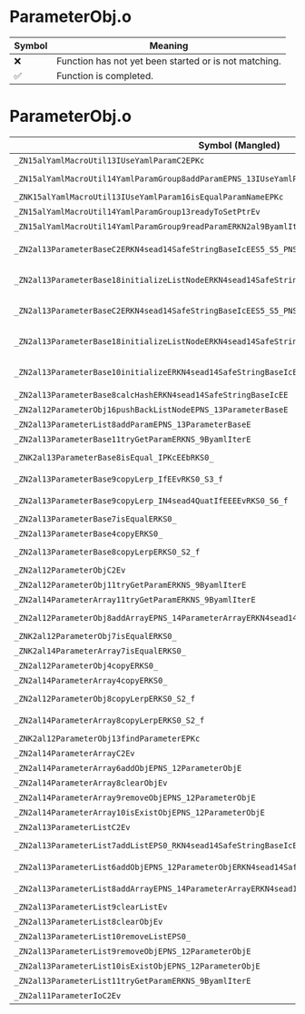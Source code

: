 # ParameterObj.o
| Symbol | Meaning 
| ------------- | ------------- 
| :x: | Function has not yet been started or is not matching. 
| :white_check_mark: | Function is completed. 


# ParameterObj.o
| Symbol (Mangled) | Symbol (Demangled) | Decompiled? |
| ------------- |  ------------- | ------------- |
| `_ZN15alYamlMacroUtil13IUseYamlParamC2EPKc` | `alYamlMacroUtil::IUseYamlParam::IUseYamlParam(char const*)` | :white_check_mark: |
| `_ZN15alYamlMacroUtil14YamlParamGroup8addParamEPNS_13IUseYamlParamE` | `alYamlMacroUtil::YamlParamGroup::addParam(alYamlMacroUtil::IUseYamlParam *)` | :white_check_mark: |
| `_ZNK15alYamlMacroUtil13IUseYamlParam16isEqualParamNameEPKc` | `alYamlMacroUtil::IUseYamlParam::isEqualParamName(char const*)const` | :white_check_mark: |
| `_ZN15alYamlMacroUtil14YamlParamGroup13readyToSetPtrEv` | `alYamlMacroUtil::YamlParamGroup::readyToSetPtr(void)` | :white_check_mark: |
| `_ZN15alYamlMacroUtil14YamlParamGroup9readParamERKN2al9ByamlIterE` | `alYamlMacroUtil::YamlParamGroup::readParam(al::ByamlIter const&)` | :white_check_mark: |
| `_ZN2al13ParameterBaseC2ERKN4sead14SafeStringBaseIcEES5_S5_PNS_12ParameterObjEb` | `al::ParameterBase::ParameterBase(sead::SafeStringBase<char> const&,sead::SafeStringBase<char> const&,sead::SafeStringBase<char> const&,al::ParameterObj *,bool)` | :white_check_mark: |
| `_ZN2al13ParameterBase18initializeListNodeERKN4sead14SafeStringBaseIcEES5_S5_PNS_12ParameterObjEb` | `al::ParameterBase::initializeListNode(sead::SafeStringBase<char> const&,sead::SafeStringBase<char> const&,sead::SafeStringBase<char> const&,al::ParameterObj *,bool)` | :white_check_mark: |
| `_ZN2al13ParameterBaseC2ERKN4sead14SafeStringBaseIcEES5_S5_PNS_13ParameterListEb` | `al::ParameterBase::ParameterBase(sead::SafeStringBase<char> const&,sead::SafeStringBase<char> const&,sead::SafeStringBase<char> const&,al::ParameterList *,bool)` | :white_check_mark: |
| `_ZN2al13ParameterBase18initializeListNodeERKN4sead14SafeStringBaseIcEES5_S5_PNS_13ParameterListEb` | `al::ParameterBase::initializeListNode(sead::SafeStringBase<char> const&,sead::SafeStringBase<char> const&,sead::SafeStringBase<char> const&,al::ParameterList *,bool)` | :white_check_mark: |
| `_ZN2al13ParameterBase10initializeERKN4sead14SafeStringBaseIcEES5_S5_b` | `al::ParameterBase::initialize(sead::SafeStringBase<char> const&,sead::SafeStringBase<char> const&,sead::SafeStringBase<char> const&,bool)` | :white_check_mark: |
| `_ZN2al13ParameterBase8calcHashERKN4sead14SafeStringBaseIcEE` | `al::ParameterBase::calcHash(sead::SafeStringBase<char> const&)` | :white_check_mark: |
| `_ZN2al12ParameterObj16pushBackListNodeEPNS_13ParameterBaseE` | `al::ParameterObj::pushBackListNode(al::ParameterBase *)` | :white_check_mark: |
| `_ZN2al13ParameterList8addParamEPNS_13ParameterBaseE` | `al::ParameterList::addParam(al::ParameterBase *)` | :white_check_mark: |
| `_ZN2al13ParameterBase11tryGetParamERKNS_9ByamlIterE` | `al::ParameterBase::tryGetParam(al::ByamlIter const&)` | :white_check_mark: |
| `_ZNK2al13ParameterBase8isEqual_IPKcEEbRKS0_` | `bool al::ParameterBase::isEqual_<char const*>(al::ParameterBase const&)const` | :white_check_mark: |
| `_ZN2al13ParameterBase9copyLerp_IfEEvRKS0_S3_f` | `void al::ParameterBase::copyLerp_<float>(al::ParameterBase const&,al::ParameterBase const&,float)` | :white_check_mark: |
| `_ZN2al13ParameterBase9copyLerp_IN4sead4QuatIfEEEEvRKS0_S6_f` | `void al::ParameterBase::copyLerp_<sead::Quat<float>>(al::ParameterBase const&,al::ParameterBase const&,float)` | :white_check_mark: |
| `_ZN2al13ParameterBase7isEqualERKS0_` | `al::ParameterBase::isEqual(al::ParameterBase const&)` | :white_check_mark: |
| `_ZN2al13ParameterBase4copyERKS0_` | `al::ParameterBase::copy(al::ParameterBase const&)` | :white_check_mark: |
| `_ZN2al13ParameterBase8copyLerpERKS0_S2_f` | `al::ParameterBase::copyLerp(al::ParameterBase const&,al::ParameterBase const&,float)` | :white_check_mark: |
| `_ZN2al12ParameterObjC2Ev` | `al::ParameterObj::ParameterObj(void)` | :white_check_mark: |
| `_ZN2al12ParameterObj11tryGetParamERKNS_9ByamlIterE` | `al::ParameterObj::tryGetParam(al::ByamlIter const&)` | :white_check_mark: |
| `_ZN2al14ParameterArray11tryGetParamERKNS_9ByamlIterE` | `al::ParameterArray::tryGetParam(al::ByamlIter const&)` | :white_check_mark: |
| `_ZN2al12ParameterObj8addArrayEPNS_14ParameterArrayERKN4sead14SafeStringBaseIcEE` | `al::ParameterObj::addArray(al::ParameterArray *,sead::SafeStringBase<char> const&)` | :white_check_mark: |
| `_ZNK2al12ParameterObj7isEqualERKS0_` | `al::ParameterObj::isEqual(al::ParameterObj const&)const` | :white_check_mark: |
| `_ZNK2al14ParameterArray7isEqualERKS0_` | `al::ParameterArray::isEqual(al::ParameterArray const&)const` | :white_check_mark: |
| `_ZN2al12ParameterObj4copyERKS0_` | `al::ParameterObj::copy(al::ParameterObj const&)` | :white_check_mark: |
| `_ZN2al14ParameterArray4copyERKS0_` | `al::ParameterArray::copy(al::ParameterArray const&)` | :white_check_mark: |
| `_ZN2al12ParameterObj8copyLerpERKS0_S2_f` | `al::ParameterObj::copyLerp(al::ParameterObj const&,al::ParameterObj const&,float)` | :white_check_mark: |
| `_ZN2al14ParameterArray8copyLerpERKS0_S2_f` | `al::ParameterArray::copyLerp(al::ParameterArray const&,al::ParameterArray const&,float)` | :white_check_mark: |
| `_ZNK2al12ParameterObj13findParameterEPKc` | `al::ParameterObj::findParameter(char const*)const` | :white_check_mark: |
| `_ZN2al14ParameterArrayC2Ev` | `al::ParameterArray::ParameterArray(void)` | :white_check_mark: |
| `_ZN2al14ParameterArray6addObjEPNS_12ParameterObjE` | `al::ParameterArray::addObj(al::ParameterObj *)` | :white_check_mark: |
| `_ZN2al14ParameterArray8clearObjEv` | `al::ParameterArray::clearObj(void)` | :white_check_mark: |
| `_ZN2al14ParameterArray9removeObjEPNS_12ParameterObjE` | `al::ParameterArray::removeObj(al::ParameterObj *)` | :white_check_mark: |
| `_ZN2al14ParameterArray10isExistObjEPNS_12ParameterObjE` | `al::ParameterArray::isExistObj(al::ParameterObj *)` | :white_check_mark: |
| `_ZN2al13ParameterListC2Ev` | `al::ParameterList::ParameterList(void)` | :white_check_mark: |
| `_ZN2al13ParameterList7addListEPS0_RKN4sead14SafeStringBaseIcEE` | `al::ParameterList::addList(al::ParameterList*,sead::SafeStringBase<char> const&)` | :white_check_mark: |
| `_ZN2al13ParameterList6addObjEPNS_12ParameterObjERKN4sead14SafeStringBaseIcEE` | `al::ParameterList::addObj(al::ParameterObj *,sead::SafeStringBase<char> const&)` | :white_check_mark: |
| `_ZN2al13ParameterList8addArrayEPNS_14ParameterArrayERKN4sead14SafeStringBaseIcEE` | `al::ParameterList::addArray(al::ParameterArray *,sead::SafeStringBase<char> const&)` | :white_check_mark: |
| `_ZN2al13ParameterList9clearListEv` | `al::ParameterList::clearList(void)` | :white_check_mark: |
| `_ZN2al13ParameterList8clearObjEv` | `al::ParameterList::clearObj(void)` | :white_check_mark: |
| `_ZN2al13ParameterList10removeListEPS0_` | `al::ParameterList::removeList(al::ParameterList*)` | :white_check_mark: |
| `_ZN2al13ParameterList9removeObjEPNS_12ParameterObjE` | `al::ParameterList::removeObj(al::ParameterObj *)` | :white_check_mark: |
| `_ZN2al13ParameterList10isExistObjEPNS_12ParameterObjE` | `al::ParameterList::isExistObj(al::ParameterObj *)` | :white_check_mark: |
| `_ZN2al13ParameterList11tryGetParamERKNS_9ByamlIterE` | `al::ParameterList::tryGetParam(al::ByamlIter const&)` | :white_check_mark: |
| `_ZN2al11ParameterIoC2Ev` | `al::ParameterIo::ParameterIo(void)` | :white_check_mark: |
